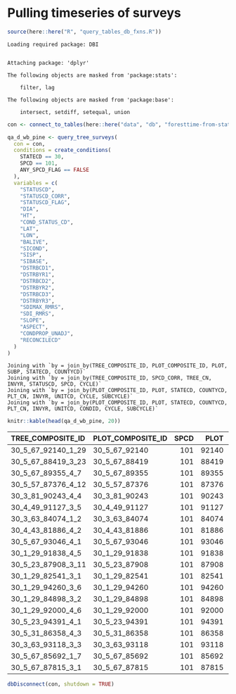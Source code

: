 # Pulling timeseries of surveys


``` r
source(here::here("R", "query_tables_db_fxns.R"))
```

    Loading required package: DBI


    Attaching package: 'dplyr'

    The following objects are masked from 'package:stats':

        filter, lag

    The following objects are masked from 'package:base':

        intersect, setdiff, setequal, union

``` r
con <- connect_to_tables(here::here("data", "db", "foresttime-from-state-parquet.duckdb"))
```

``` r
qa_d_wb_pine <- query_tree_surveys(
  con = con,
  conditions = create_conditions(
    STATECD == 30,
    SPCD == 101,
    ANY_SPCD_FLAG == FALSE
  ),
  variables = c(
    "STATUSCD",
    "STATUSCD_CORR",
    "STATUSCD_FLAG",
    "DIA",
    "HT",
    "COND_STATUS_CD",
    "LAT",
    "LON",
    "BALIVE",
    "SICOND",
    "SISP",
    "SIBASE",
    "DSTRBCD1",
    "DSTRBYR1",
    "DSTRBCD2",
    "DSTRBYR2",
    "DSTRBCD3",
    "DSTRBYR3",
    "SDIMAX_RMRS",
    "SDI_RMRS",
    "SLOPE",
    "ASPECT",
    "CONDPROP_UNADJ",
    "RECONCILECD"
  )
)
```

    Joining with `by = join_by(TREE_COMPOSITE_ID, PLOT_COMPOSITE_ID, PLOT, SUBP, STATECD, COUNTYCD)`
    Joining with `by = join_by(TREE_COMPOSITE_ID, SPCD_CORR, TREE_CN, INVYR, STATUSCD, SPCD, CYCLE)`
    Joining with `by = join_by(PLOT_COMPOSITE_ID, PLOT, STATECD, COUNTYCD, PLT_CN, INVYR, UNITCD, CYCLE, SUBCYCLE)`
    Joining with `by = join_by(PLOT_COMPOSITE_ID, PLOT, STATECD, COUNTYCD, PLT_CN, INVYR, UNITCD, CONDID, CYCLE, SUBCYCLE)`

``` r
knitr::kable(head(qa_d_wb_pine, 20))
```

| TREE_COMPOSITE_ID  | PLOT_COMPOSITE_ID | SPCD |  PLOT | SUBP | COUNTYCD | STATECD |       PLT_CN | INVYR | CYCLE | MEASYEAR |      TREE_CN |      COND_CN | CONDID | STATUSCD | STATUSCD_CORR | STATUSCD_FLAG |  DIA |  HT | COND_STATUS_CD |      LAT |       LON |   BALIVE | SICOND | SISP | SIBASE | DSTRBCD1 | DSTRBYR1 | DSTRBCD2 | DSTRBYR2 | DSTRBCD3 | DSTRBYR3 | SDIMAX_RMRS | SDI_RMRS | SLOPE | ASPECT | CONDPROP_UNADJ | RECONCILECD |
|:-------------------|:------------------|-----:|------:|-----:|---------:|--------:|-------------:|------:|------:|---------:|-------------:|-------------:|-------:|---------:|--------------:|:--------------|-----:|----:|---------------:|---------:|----------:|---------:|-------:|-----:|-------:|---------:|---------:|---------:|---------:|---------:|:---------|:------------|:---------|------:|-------:|---------------:|:------------|
| 30_5_67_92140_1_29 | 30_5_67_92140     |  101 | 92140 |    1 |       67 |      30 | 1.887679e+14 |  2017 |     3 |     2017 | 5.113700e+14 | 5.113700e+14 |      1 |        2 |             2 | FALSE         |  4.0 |  15 |              1 | 45.20046 | -110.6239 |  44.2245 |     36 |   93 |     50 |       22 |     2010 |        0 |       NA |        0 | NA       | 670         | 88.6304  |     4 |      0 |       1.000000 | 4           |
| 30_5_67_88419_3_23 | 30_5_67_88419     |  101 | 88419 |    3 |       67 |      30 | 1.887695e+14 |  2018 |     3 |     2018 | 6.847428e+14 | 6.847427e+14 |      1 |        1 |             1 | FALSE         |  1.4 |  12 |              1 | 45.01867 | -110.9395 | 123.2359 |     38 |  108 |     50 |       10 |     9999 |       60 |     9999 |        0 | NA       | 700         | 241.2845 |    18 |    132 |       1.000000 | NA          |
| 30_5_67_89355_4_7  | 30_5_67_89355     |  101 | 89355 |    4 |       67 |      30 | 1.887695e+14 |  2018 |     3 |     2018 | 6.847434e+14 | 6.847434e+14 |      1 |        2 |             2 | FALSE         | 17.2 |  49 |              1 | 45.14997 | -110.2372 |  65.8098 |     26 |   93 |     50 |        0 |       NA |        0 |       NA |        0 | NA       | 735         | 144.8983 |    60 |    120 |       1.000000 | NA          |
| 30_5_57_87376_4_12 | 30_5_57_87376     |  101 | 87376 |    4 |       57 |      30 | 3.560028e+14 |  2019 |     3 |     2019 | 7.502193e+14 | 7.502192e+14 |      1 |        2 |             2 | FALSE         |  5.8 |  38 |              1 | 44.77127 | -111.7163 | 122.8838 |     34 |  202 |     50 |       12 |     9999 |        0 |       NA |        0 | NA       | 595         | 237.7835 |    45 |     20 |       1.000000 | 4           |
| 30_3_81_90243_4_4  | 30_3_81_90243     |  101 | 90243 |    4 |       81 |      30 | 1.887641e+14 |  2015 |     3 |     2015 | 3.737837e+14 | 3.737836e+14 |      1 |        2 |             2 | FALSE         | 11.0 |  52 |              1 | 45.70590 | -114.0407 |  73.9845 |     40 |   93 |     50 |       12 |     9999 |        0 |       NA |        0 | NA       | 735         | 168.6672 |    25 |    321 |       1.000000 | NA          |
| 30_4_49_91127_3_5  | 30_4_49_91127     |  101 | 91127 |    3 |       49 |      30 | 1.887641e+14 |  2015 |     3 |     2015 | 3.737839e+14 | 3.737839e+14 |      1 |        2 |             2 | FALSE         |  5.0 |  23 |              1 | 47.03399 | -112.7130 |  52.4337 |     20 |   93 |     50 |       12 |     9999 |        0 |       NA |        0 | NA       | 735         | 100.2107 |    40 |    153 |       1.000000 | NA          |
| 30_3_63_84074_1_2  | 30_3_63_84074     |  101 | 84074 |    1 |       63 |      30 | 1.887644e+14 |  2015 |     3 |     2015 | 3.738039e+14 | 3.738038e+14 |      1 |        2 |             2 | FALSE         |  5.8 |  25 |              1 | 47.05188 | -113.9630 |  32.3475 |     31 |   93 |     50 |        0 |       NA |        0 |       NA |        0 | NA       | 735         | 64.0798  |    67 |    162 |       0.750000 | NA          |
| 30_4_43_81886_4_2  | 30_4_43_81886     |  101 | 81886 |    4 |       43 |      30 | 1.887644e+14 |  2015 |     3 |     2015 | 3.738039e+14 | 3.738039e+14 |      1 |        2 |             2 | FALSE         | 12.1 |  33 |              1 | 46.41178 | -111.8471 |   0.0000 |     NA |   NA |     NA |       50 |     2014 |        0 |       NA |        0 | NA       | 470         | 0.0      |    63 |    312 |       1.000000 | NA          |
| 30_5_67_93046_4_1  | 30_5_67_93046     |  101 | 93046 |    4 |       67 |      30 | 1.887663e+14 |  2016 |     3 |     2016 | 4.741880e+14 | 4.741880e+14 |      2 |        2 |             2 | FALSE         |  5.1 |  24 |              1 | 45.15977 | -110.6193 |  44.4311 |     26 |  108 |     50 |       10 |     2008 |        0 |       NA |        0 | NA       | 470         | 81.9451  |    45 |    200 |       0.250000 | NA          |
| 30_1_29_91838_4_5  | 30_1_29_91838     |  101 | 91838 |    4 |       29 |      30 | 1.887656e+14 |  2016 |     3 |     2016 | 4.741573e+14 | 4.741573e+14 |      1 |        2 |             2 | FALSE         |   NA |  NA |              1 | 48.27460 | -113.7678 |   5.7956 |     20 |   93 |     50 |        0 |       NA |        0 |       NA |        0 | NA       | 735         | 16.5503  |    70 |    126 |       1.000000 | NA          |
| 30_5_23_87908_3_11 | 30_5_23_87908     |  101 | 87908 |    3 |       23 |      30 | 1.887660e+14 |  2016 |     3 |     2016 | 4.741757e+14 | 4.741756e+14 |      1 |        1 |             1 | FALSE         |  3.1 |  13 |              1 | 45.98036 | -113.3146 |  93.0696 |     26 |  108 |     50 |        0 |       NA |        0 |       NA |        0 | NA       | 470         | 233.061  |    30 |    196 |       1.000000 | NA          |
| 30_1_29_82541_3_1  | 30_1_29_82541     |  101 | 82541 |    3 |       29 |      30 | 1.887660e+14 |  2016 |     3 |     2016 | 4.741774e+14 | 4.741773e+14 |      1 |        1 |             1 | FALSE         | 20.1 |  81 |              1 | 48.75771 | -114.5120 | 118.4171 |     34 |   93 |     50 |        0 |       NA |        0 |       NA |        0 | NA       | 670         | 203.9137 |    12 |     64 |       1.000000 | NA          |
| 30_1_29_94260_3_6  | 30_1_29_94260     |  101 | 94260 |    3 |       29 |      30 | 1.887660e+14 |  2016 |     3 |     2016 | 4.741775e+14 | 4.741774e+14 |      1 |        2 |             2 | FALSE         |  4.9 |  24 |              1 | 48.73057 | -114.4147 |  67.9777 |     22 |   93 |     50 |        0 |       NA |        0 |       NA |        0 | NA       | 735         | 175.4404 |    26 |     68 |       1.000000 | 4           |
| 30_1_29_84898_3_2  | 30_1_29_84898     |  101 | 84898 |    3 |       29 |      30 | 1.887675e+14 |  2017 |     3 |     2018 | 6.821668e+14 | 6.821667e+14 |      1 |        1 |             1 | FALSE         |  8.9 |  36 |              1 | 47.69313 | -113.5383 |  73.1660 |     24 |   93 |     50 |       12 |     9999 |        0 |       NA |        0 | NA       | 735         | 168.5721 |    75 |    286 |       0.750000 | NA          |
| 30_1_29_92000_4_6  | 30_1_29_92000     |  101 | 92000 |    4 |       29 |      30 | 1.887676e+14 |  2017 |     3 |     2018 | 6.821670e+14 | 6.821669e+14 |      1 |        1 |             1 | FALSE         |  9.6 |  52 |              1 | 48.82237 | -114.4828 | 165.4941 |     24 |   93 |     50 |        0 |       NA |        0 |       NA |        0 | NA       | 670         | 359.2849 |    55 |    317 |       1.000000 | NA          |
| 30_5_23_94391_4_1  | 30_5_23_94391     |  101 | 94391 |    4 |       23 |      30 | 1.887676e+14 |  2017 |     3 |     2018 | 6.821670e+14 | 6.821670e+14 |      3 |        1 |             1 | FALSE         |  1.5 |   9 |              1 | 46.03799 | -113.0021 |   3.6797 |     24 |  108 |     50 |        0 |       NA |        0 |       NA |        0 | NA       | 470         | 14.4101  |    25 |      4 |       0.235297 | 1           |
| 30_5_31_86358_4_3  | 30_5_31_86358     |  101 | 86358 |    4 |       31 |      30 | 1.887678e+14 |  2017 |     3 |     2018 | 6.821680e+14 | 6.821680e+14 |      1 |        2 |             2 | FALSE         |   NA |  NA |              1 | 45.38079 | -110.9342 |  10.9715 |     22 |  108 |     50 |       22 |     9999 |        0 |       NA |        0 | NA       | 470         | 28.2838  |    50 |    128 |       0.750000 | NA          |
| 30_3_63_93118_3_3  | 30_3_63_93118     |  101 | 93118 |    3 |       63 |      30 | 1.235815e+13 |  2007 |     2 |     2007 | 1.235817e+13 | 1.235815e+13 |      1 |        2 |             2 | FALSE         |  9.5 |  22 |              1 | 47.37100 | -113.8548 |  10.6917 |     26 |   93 |     50 |        0 |       NA |       NA |       NA |       NA | NA       | 735         | 30.9422  |    30 |    125 |       1.000000 | NA          |
| 30_5_67_85692_1_7  | 30_5_67_85692     |  101 | 85692 |    1 |       67 |      30 | 1.235917e+13 |  2007 |     2 |     2007 | 1.235918e+13 | 1.235917e+13 |      1 |        1 |             1 | FALSE         |  8.5 |  45 |              1 | 45.37945 | -110.2350 | 145.8579 |     25 |  108 |     50 |        0 |       NA |       NA |       NA |       NA | NA       | 470         | 286.0231 |    45 |     50 |       1.000000 | NA          |
| 30_5_67_87815_3_1  | 30_5_67_87815     |  101 | 87815 |    3 |       67 |      30 | 1.235946e+13 |  2007 |     2 |     2007 | 1.235949e+13 | 1.235946e+13 |      1 |        2 |             2 | FALSE         |  6.7 |  32 |              1 | 45.42280 | -110.4275 |   0.0000 |     27 |   93 |     50 |       30 |     2006 |        0 |       NA |       NA | NA       | 735         | 0.0      |    75 |    105 |       1.000000 | NA          |

``` r
dbDisconnect(con, shutdown = TRUE)
```
